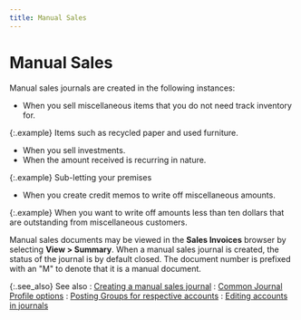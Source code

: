 ```yaml
---
title: Manual Sales
---
```


# Manual Sales


Manual sales journals are created in the following instances:

- When you sell  miscellaneous items that you do not need track inventory for.



{:.example}
Items such as recycled paper and used furniture.

- When you sell  investments.
- When the amount  received is recurring in nature.



{:.example}
Sub-letting your premises

- When you create  credit memos to write off miscellaneous amounts.



{:.example}
When you want to write off amounts less than  ten dollars that are outstanding from miscellaneous customers.


Manual sales documents may be viewed in the **Sales 
 Invoices** browser by selecting **View 
 &gt; Summary**. When a manual sales journal is created, the status  of the journal is by default closed. The document number is prefixed with  an "M"  to denote that it is a manual document.


{:.see_also}
See also
: [Creating  a manual sales journal]({{site.acc_baseurl}}/sales/manual-sales/creating-a-manual-sales-journal/creating_a_manual_sales_journal.html)
: [Common  Journal Profile options]({{site.acc_baseurl}}/purchasing/purchasing-through-documents/system-purchase-journals/common_journal_profile_options.html)
: [Posting  Groups for respective accounts]({{site.acc_baseurl}}/misc/posting_groups_for_respective_accounts_manual_journals_accounting.html)
: [Editing  accounts in journals]({{site.acc_baseurl}}/misc/editing_accounts_in_journals_accounting.html)
